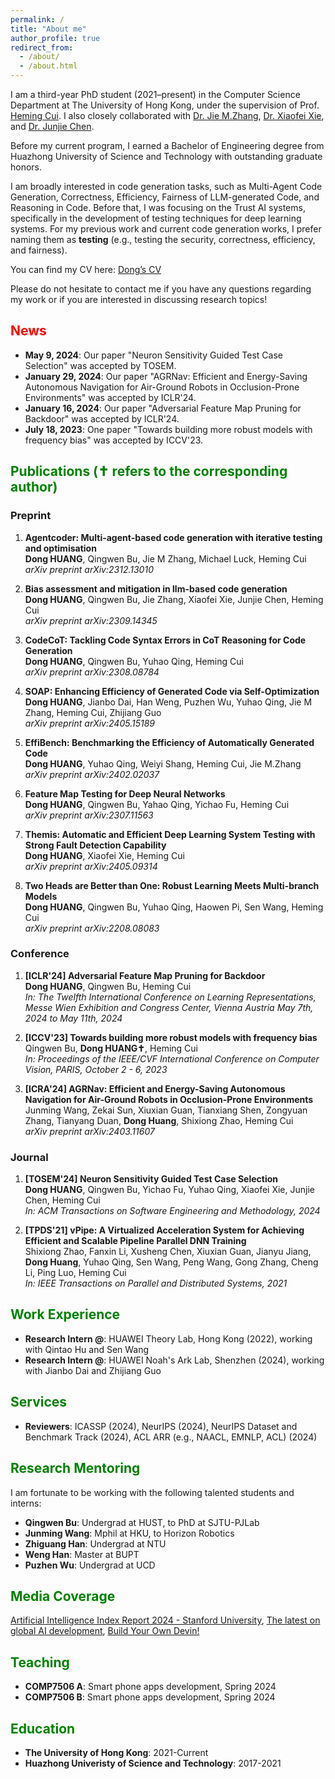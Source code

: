 ```yaml
---
permalink: /
title: "About me"
author_profile: true
redirect_from: 
  - /about/
  - /about.html
---
```



I am a third-year PhD student (2021–present) in the Computer Science Department at The University of Hong Kong, under the supervision of Prof. [Heming Cui](https://i.cs.hku.hk/~heming/). I also closely collaborated with [Dr. Jie M.Zhang](https://sites.google.com/view/jie-zhang), [Dr. Xiaofei Xie](https://xiaofeixie.bitbucket.io/), and [Dr. Junjie Chen](https://tjusail.github.io/people/chenjunjie/).

Before my current program, I earned a Bachelor of Engineering degree from Huazhong University of Science and Technology with outstanding graduate honors.

I am broadly interested in code generation tasks, such as Multi-Agent Code Generation, Correctness,  Efficiency, Fairness of LLM-generated Code, and Reasoning in Code. Before that, I was focusing on the Trust AI systems, specifically in the development of testing techniques for deep learning systems. For my previous work and current code generation works, I prefer naming them as **testing** (e.g., testing the security, correctness, efficiency, and fairness).

 <!-- During my PhD study, I have dedicated myself to constructing deep learning testing frameworks and evaluating the fairness and efficiency of existing code generation models. My work has been published in several conferences and journals, including the ICLR, ICCV, ICRA, TOSEM, and TPDS, where I have served as the first author or corresponding author on three papers. -->

You can find my CV here: [Dong’s CV](../Dong_HUANG.pdf)

Please do not hesitate to contact me if you have any questions regarding my work or if you are interested in discussing research topics!

<h2 style="color: red;">News</h2>

<ul>
  <li><strong>May 9, 2024</strong>: Our paper "Neuron Sensitivity Guided Test Case Selection" was accepted by TOSEM.</li>
  <li><strong>January 29, 2024</strong>: Our paper "AGRNav: Efficient and Energy-Saving Autonomous Navigation for Air-Ground Robots in Occlusion-Prone Environments" was accepted by ICLR'24.</li>
  <li><strong>January 16, 2024</strong>: Our paper "Adversarial Feature Map Pruning for Backdoor" was accepted by ICLR'24.</li>
  <li><strong>July 18, 2023</strong>: One paper "Towards building more robust models with frequency bias" was accepted by ICCV'23.</li>
</ul>

<h2 style="color: green;">Publications (✝ refers to the corresponding author)</h2>

### Preprint

1. **Agentcoder: Multi-agent-based code generation with iterative testing and optimisation**  
   **Dong HUANG**, Qingwen Bu, Jie M Zhang, Michael Luck, Heming Cui  
   *arXiv preprint arXiv:2312.13010*  

2. **Bias assessment and mitigation in llm-based code generation**  
   **Dong HUANG**, Qingwen Bu, Jie Zhang, Xiaofei Xie, Junjie Chen, Heming Cui  
   *arXiv preprint arXiv:2309.14345*  

3. **CodeCoT: Tackling Code Syntax Errors in CoT Reasoning for Code Generation**  
   **Dong HUANG**, Qingwen Bu, Yuhao Qing, Heming Cui  
   *arXiv preprint arXiv:2308.08784*  

4. **SOAP: Enhancing Efficiency of Generated Code via Self-Optimization**  
   **Dong HUANG**, Jianbo Dai, Han Weng, Puzhen Wu, Yuhao Qing, Jie M Zhang, Heming Cui, Zhijiang Guo  
   *arXiv preprint arXiv:2405.15189*  

5. **EffiBench: Benchmarking the Efficiency of Automatically Generated Code**  
   **Dong HUANG**, Yuhao Qing, Weiyi Shang, Heming Cui, Jie M.Zhang  
   *arXiv preprint arXiv:2402.02037*  

6. **Feature Map Testing for Deep Neural Networks**  
   **Dong HUANG**, Qingwen Bu, Yahao Qing, Yichao Fu, Heming Cui  
   *arXiv preprint arXiv:2307.11563*  

7. **Themis: Automatic and Efficient Deep Learning System Testing with Strong Fault Detection Capability**  
   **Dong HUANG**, Xiaofei Xie, Heming Cui  
   *arXiv preprint arXiv:2405.09314*  

8. **Two Heads are Better than One: Robust Learning Meets Multi-branch Models**  
   **Dong HUANG**, Qingwen Bu, Yuhao Qing, Haowen Pi, Sen Wang, Heming Cui  
   *arXiv preprint arXiv:2208.08083*  

### Conference

1. **[ICLR'24] Adversarial Feature Map Pruning for Backdoor**  
   **Dong HUANG**, Qingwen Bu, Heming Cui  
   *In: The Twelfth International Conference on Learning Representations, Messe Wien Exhibition and Congress Center, Vienna Austria May 7th, 2024 to May 11th, 2024*  

2. **[ICCV'23] Towards building more robust models with frequency bias**  
   Qingwen Bu, **Dong HUANG✝**, Heming Cui  
   *In: Proceedings of the IEEE/CVF International Conference on Computer Vision, PARIS, October 2 - 6, 2023*  

3. **[ICRA'24] AGRNav: Efficient and Energy-Saving Autonomous Navigation for Air-Ground Robots in Occlusion-Prone Environments**
   Junming Wang, Zekai Sun, Xiuxian Guan, Tianxiang Shen, Zongyuan Zhang, Tianyang Duan, **Dong Huang**, Shixiong Zhao, Heming Cui  
   *arXiv preprint arXiv:2403.11607*


### Journal

1. **[TOSEM'24] Neuron Sensitivity Guided Test Case Selection**  
   **Dong HUANG**, Qingwen Bu, Yichao Fu, Yuhao Qing, Xiaofei Xie, Junjie Chen, Heming Cui  
   *In: ACM Transactions on Software Engineering and Methodology, 2024*  

2. **[TPDS'21] vPipe: A Virtualized Acceleration System for Achieving Efficient and Scalable Pipeline Parallel DNN Training**  
   Shixiong Zhao, Fanxin Li, Xusheng Chen, Xiuxian Guan, Jianyu Jiang, **Dong Huang**, Yuhao Qing, Sen Wang, Peng Wang, Gong Zhang, Cheng Li, Ping Luo, Heming Cui  
   *In: IEEE Transactions on Parallel and Distributed Systems, 2021*  




<h2 style="color: green;">Work Experience</h2>

<ul>

  <li><strong>Research Intern @</strong>: HUAWEI Theory Lab, Hong Kong (2022), working with Qintao Hu and Sen Wang</li>  
  <li><strong>Research Intern @</strong>: HUAWEI Noah's Ark Lab, Shenzhen (2024), working with Jianbo Dai and Zhijiang Guo</li>  

</ul>

<h2 style="color: green;">Services</h2>

<ul>

  <li><strong>Reviewers</strong>: ICASSP (2024), NeurIPS (2024), NeurIPS Dataset and Benchmark Track (2024), ACL ARR (e.g., NAACL, EMNLP, ACL) (2024)</li>

</ul>


<h2 style="color: green;">Research Mentoring</h2>

I am fortunate to be working with the following talented students and interns:

<ul>

  <li><strong>Qingwen Bu</strong>: Undergrad at HUST, to PhD at SJTU-PJLab</li>
  <li><strong>Junming Wang</strong>: Mphil at HKU, to Horizon Robotics</li>
  <li><strong>Zhiguang Han</strong>: Undergrad at NTU</li>
  <li><strong>Weng Han</strong>: Master at BUPT</li>
  <li><strong>Puzhen Wu</strong>: Undergrad at UCD</li>
</ul>



<h2 style="color: green;">Media Coverage</h2>

[Artificial Intelligence Index Report 2024 - Stanford University](https://aiindex.stanford.edu/wp-content/uploads/2024/04/HAI_2024_AI-Index-Report.pdf), [The latest on global AI development](https://www.lexology.com/library/detail.aspx?g=b4944624-e43c-4bfc-9986-2be1af5e9595), [Build Your Own Devin!](https://medium.com/@rohanbalkondekar/build-your-own-devin-8d8794266315)  

<h2 style="color: green;">Teaching</h2>

<ul>
  <li><strong>COMP7506 A</strong>: Smart phone apps development, Spring 2024</li>
  <li><strong>COMP7506 B</strong>: Smart phone apps development, Spring 2024</li>
</ul>

<h2 style="color: green;">Education</h2>

<ul>
  <li><strong>The University of Hong Kong</strong>: 2021-Current</li>
  <li><strong>Huazhong Univeristy of Science and Technology</strong>: 2017-2021</li>
</ul>